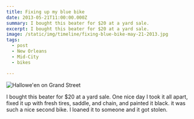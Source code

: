 ```yaml
---
title: Fixing up my blue bike
date: 2013-05-21T11:00:00.000Z
summary: I bought this beater for $20 at a yard sale.
excerpt: I bought this beater for $20 at a yard sale.
image: /static/img/timeline/fixing-blue-bike-may-21-2013.jpg
tags:
  - post 
  - New Orleans
  - Mid-City
  - bikes

---
```


![Hallowe'en on Grand Street](/static/img/timeline/fixing-blue-bike-may-21-2013.jpg "Hallowe'en on Grand Street")

I bought this beater for $20 at a yard sale. One nice day I took it all apart, fixed it up with fresh tires, saddle, and chain, and painted it black. it was such a nice second bike. I loaned it to someone and it got stolen.

